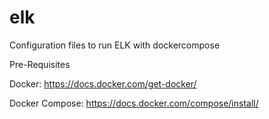 # elk
Configuration files to run ELK with dockercompose

Pre-Requisites  

Docker:
  https://docs.docker.com/get-docker/
  
Docker Compose:
  https://docs.docker.com/compose/install/
  

  
